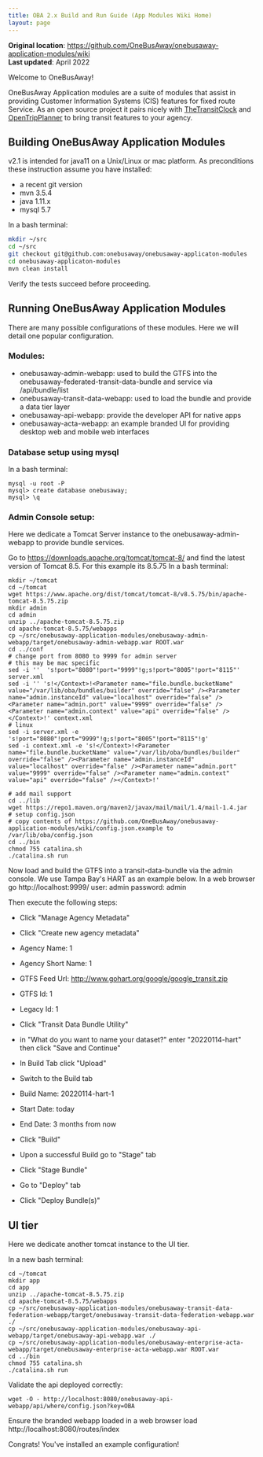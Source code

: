 ```yaml
---
title: OBA 2.x Build and Run Guide (App Modules Wiki Home)
layout: page
---
```


<div class='bg-blue-50 border-blue-500 dark:bg-slate-800 p-4 rounded-md'>
    <div><strong>Original location</strong>: <a href='https://github.com/OneBusAway/onebusaway-application-modules/wiki'>https://github.com/OneBusAway/onebusaway-application-modules/wiki</a></div>
    <div><strong>Last updated</strong>: April 2022</div>
</div>

Welcome to OneBusAway!

OneBusAway Application modules are a suite of modules that assist in providing Customer Information Systems (CIS) features for fixed route Service.  As an open source project it pairs nicely with [TheTransitClock](https://github.com/theTransitClock/transitime/) and [OpenTripPlanner](https://github.com/opentripplanner/OpenTripPlanner) to bring transit features to your agency.

## Building OneBusAway Application Modules

v2.1 is intended for java11 on a Unix/Linux or mac platform.  As preconditions these instruction assume you have installed:
* a recent git version
* mvn 3.5.4
* java 1.11.x
* mysql 5.7


In a bash terminal:
```bash
mkdir ~/src
cd ~/src
git checkout git@github.com:onebusaway/onebusaway-applicaton-modules
cd onebusaway-applicaton-modules
mvn clean install
```

Verify the tests succeed before proceeding.

## Running OneBusAway Application Modules

There are many possible configurations of these modules.  Here we will detail one popular configuration.

### Modules:
* onebusaway-admin-webapp: used to build the GTFS into the onebusaway-federated-transit-data-bundle and service via /api/bundle/list
* onebusaway-transit-data-webapp: used to load the bundle and provide a data tier layer
* onebusaway-api-webapp: provide the developer API for native apps
* onebusaway-acta-webapp: an example branded UI for providing desktop web and mobile web interfaces

### Database setup using mysql
In a bash terminal:
```
mysql -u root -P
mysql> create database onebusaway;
mysql> \q
```

### Admin Console setup:
Here we dedicate a Tomcat Server instance to the onebusaway-admin-webapp to provide bundle services.

Go to https://downloads.apache.org/tomcat/tomcat-8/ and find the latest version of Tomcat 8.5.  For this example its 8.5.75
In a bash terminal:

```
mkdir ~/tomcat
cd ~/tomcat
wget https://www.apache.org/dist/tomcat/tomcat-8/v8.5.75/bin/apache-tomcat-8.5.75.zip
mkdir admin
cd admin
unzip ../apache-tomcat-8.5.75.zip
cd apache-tomcat-8.5.75/webapps
cp ~/src/onebusaway-application-modules/onebusaway-admin-webapp/target/onebusaway-admin-webapp.war ROOT.war
cd ../conf
# change port from 8080 to 9999 for admin server
# this may be mac specific
sed -i ''  's!port="8080"!port="9999"!g;s!port="8005"!port="8115"' server.xml
sed -i '' 's!</Context>!<Parameter name="file.bundle.bucketName" value="/var/lib/oba/bundles/builder" override="false" /><Parameter name="admin.instanceId" value="localhost" override="false" /><Parameter name="admin.port" value="9999" override="false" /><Parameter name="admin.context" value="api" override="false" /></Context>!' context.xml
# linux
sed -i server.xml -e 's!port="8080"!port="9999"!g;s!port="8005"!port="8115"!g'
sed -i context.xml -e 's!</Context>!<Parameter name="file.bundle.bucketName" value="/var/lib/oba/bundles/builder" override="false" /><Parameter name="admin.instanceId" value="localhost" override="false" /><Parameter name="admin.port" value="9999" override="false" /><Parameter name="admin.context" value="api" override="false" /></Context>!'

# add mail support
cd ../lib
wget https://repo1.maven.org/maven2/javax/mail/mail/1.4/mail-1.4.jar
# setup config.json
# copy contents of https://github.com/OneBusAway/onebusaway-application-modules/wiki/config.json.example to /var/lib/oba/config.json
cd ../bin
chmod 755 catalina.sh
./catalina.sh run
```

Now load and build the GTFS into a transit-data-bundle via the admin console. We use Tampa Bay's HART as an example below.
In a web browser go http://localhost:9999/
user: admin
password: admin

Then execute the following steps:
* Click "Manage Agency Metadata"
* Click "Create new agency metadata"
* Agency Name: 1
* Agency Short Name: 1
* GTFS Feed Url: http://www.gohart.org/google/google_transit.zip
* GTFS Id: 1
* Legacy Id: 1

* Click "Transit Data Bundle Utility"
* in "What do you want to name your dataset?" enter "20220114-hart" then click "Save and Continue"
* In Build Tab click "Upload"
* Switch to the Build tab
* Build Name: 20220114-hart-1
* Start Date: today
* End Date: 3 months from now
* Click "Build"
* Upon a successful Build go to "Stage" tab
* Click "Stage Bundle"
* Go to "Deploy" tab
* Click "Deploy Bundle(s)"



## UI tier

Here we dedicate another tomcat instance to the UI tier.

In a new bash terminal:
```
cd ~/tomcat
mkdir app
cd app
unzip ../apache-tomcat-8.5.75.zip
cd apache-tomcat-8.5.75/webapps
cp ~/src/onebusaway-application-modules/onebusaway-transit-data-federation-webapp/target/onebusaway-transit-data-federation-webapp.war ./
cp ~/src/onebusaway-application-modules/onebusaway-api-webapp/target/onebusaway-api-webapp.war ./
cp ~/src/onebusaway-application-modules/onebusaway-enterprise-acta-webapp/target/onebusaway-enterprise-acta-webapp.war ROOT.war
cd ../bin
chmod 755 catalina.sh
./catalina.sh run

```

Validate the api deployed correctly:
```
wget -O - http://localhost:8080/onebusaway-api-webapp/api/where/config.json?key=OBA
```

Ensure the branded webapp loaded in a web browser load http://localhost:8080/routes/index

Congrats!  You've installed an example configuration!